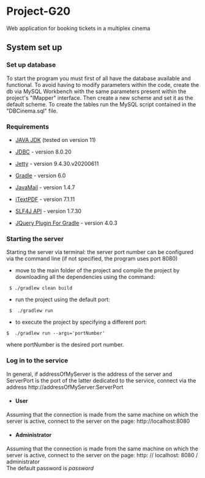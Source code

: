 # Project-G20
Web application for booking tickets in a multiplex cinema

## System set up
### Set up database
To start the program you must first of all have the database available and functional.
 To avoid having to modify parameters within the code, create the db via MySQL Workbench with the same parameters
 present within the project's "IMapper" interface. Then create a new scheme and set it as the default scheme.
 To create the tables run the MySQL script contained in the "DBCinema.sql" file.
 
### Requirements
- [JAVA JDK](https://www.oracle.com/technetwork/java/javase/downloads/index.html)
(tested on version 11)

- [JDBC](https://dev.mysql.com/downloads/connector/j/) - version 8.0.20

- [Jetty](https://www.eclipse.org/jetty/) - version 9.4.30.v20200611

- [Gradle](https://gradle.org) - version 6.0

- [JavaMail](https://javaee.github.io/javamail/) - version 1.4.7

- [iTextPDF](https://itextpdf.com/en) - version 7.1.11

- [SLF4J API](http://www.slf4j.org/) - version 1.7.30

- [JQuery Plugin For Gradle](https://mvnrepository.com/artifact/com.jgeppert.struts2.jquery/struts2-jquery-plugin) - version 4.0.3
 
### Starting the server
Starting the server via terminal:
the server port number can be configured via the command line (if not specified, the program uses port 8080)

- move to the main folder of the project and compile the project by downloading all the dependencies using the command:

``` $ ./gradlew clean build```

- run the project using the default port:

``` $  ./gradlew run```

- to execute the project by specifying a different port:

``` $  ./gradlew run --args='portNumber' ```

where portNumber is the desired port number.

### Log in to the service
In general, if addressOfMyServer is the address of the server and ServerPort is the port of the latter dedicated to the service, connect via the address http://addressOfMyServer:ServerPort

- #### User
Assuming that the connection is made from the same machine on which the server is active, connect to the server on the page:
http://localhost:8080

- #### Administrator
Assuming that the connection is made from the same machine on which the server is active, connect to the server on the page:
http: // localhost: 8080 / administrator
<br> The default password is *password*
